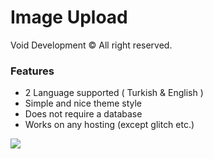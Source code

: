 # Image Upload
Void Development © All right reserved.

### Features

- 2 Language supported ( Turkish & English )
- Simple and nice theme style
- Does not require a database
- Works on any hosting (except glitch etc.)

![](https://cdn.discordapp.com/icons/701153938870894673/ee035194b372e0a60a4b880a9f785eba.png?size=2048)

